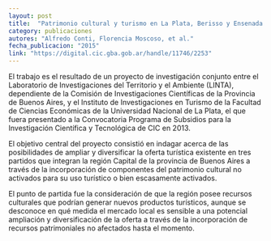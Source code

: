 ```yaml
---
layout: post
title:  "Patrimonio cultural y turismo en La Plata, Berisso y Ensenada. Seis estudios de caso para la diversificación de la oferta turística."
category: publicaciones
autores: "Alfredo Conti, Florencia Moscoso, et al."
fecha_publicacion: "2015"
link: "https://digital.cic.gba.gob.ar/handle/11746/2253"
---
```


El trabajo es el resultado de un proyecto de investigación conjunto
entre el Laboratorio de Investigaciones del Territorio y el Ambiente (LINTA),
dependiente de la Comisión de Investigaciones Científicas
de la Provincia de Buenos Aires, y
el Instituto de Investigaciones en Turismo
de la Facultad de Ciencias Económicas de la Universidad Nacional de La Plata,
el que fuera presentado a la Convocatoria Programa de Subsidios
para la Investigación Científica y Tecnológica de CIC en 2013.

El objetivo central del proyecto consistió en indagar acerca de las
posibilidades de ampliar y diversificar la oferta turística existente
en tres partidos que integran la región Capital de la provincia de Buenos Aires
a través de la incorporación de componentes del patrimonio cultural no activados
para su uso turístico o bien escasamente activados.

El punto de partida fue la consideración de que la región
posee recursos culturales que podrían generar nuevos productos turísticos,
aunque se desconoce en qué medida el mercado local es sensible
a una potencial ampliación y diversificación de la oferta
a través de la incorporación de recursos patrimoniales no afectados hasta el momento.
